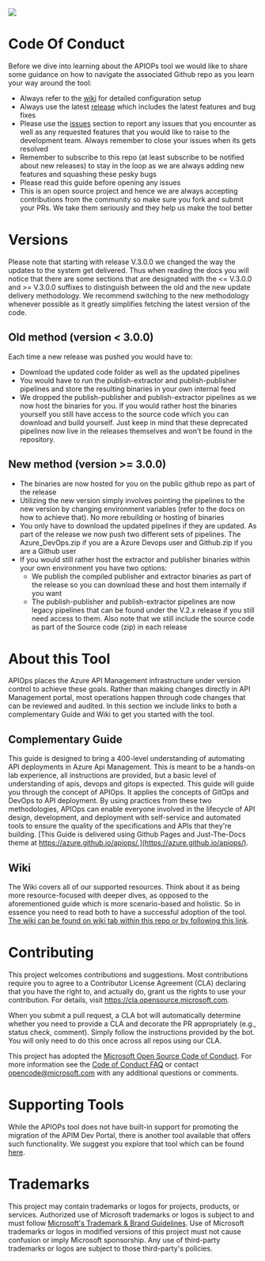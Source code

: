 <img src="assets/images/apim-logo-transparent.png">

#  Code Of Conduct

Before we dive into learning about the APIOPs tool we would like to share some guidance on how to navigate the associated Github repo as you learn your way around the tool:
- Always refer to the [wiki](https://github.com/Azure/apiops/wiki) for detailed configuration setup
- Always use the latest [release](https://github.com/Azure/apiops/releases) which includes the latest features and bug fixes
- Please use the [issues](https://github.com/Azure/apiops/issues) section to report any issues that you encounter as well as any requested features that you would like to raise to the development team. Always remember to close your issues when its gets resolved 
- Remember to subscribe to this repo (at least subscribe to be notified about new releases) to stay in the loop as we are always adding new features and squashing these pesky bugs
- Please read this guide before opening any issues
- This is an open source project and hence we are always accepting contributions from the community so make sure you fork and submit your PRs. We take them seriously and they help us make the tool better

#  Versions
Please note that starting with release V.3.0.0 we changed the way the updates to the system get delivered. Thus when reading the docs you will notice that there are some sections that are designated with the <= V.3.0.0 and >= V.3.0.0 suffixes to distinguish between the old and the new update delivery methodology. We recommend switching to the new methodology whenever possible as it greatly simplifies fetching the latest version of the code. 

## Old method (version < 3.0.0)

Each time a new release was pushed you would have to:
- Download the updated code folder as well as the updated pipelines
- You would have to run the publish-extractor and publish-publisher pipelines and store the resulting binaries in your own internal feed
- We dropped the publish-publisher and publish-extractor pipelines as we now host the binaries for you. If you would rather host the binaries yourself you still have access to the source code which you can download and build yourself. Just keep in mind that these deprecated pipelines now live in the releases themselves and won't be found in the repository.

## New method (version >= 3.0.0)

- The binaries are now hosted for you on the public github repo as part of the release
- Utilizing the new version simply involves pointing the pipelines to the new version by changing environment variables (refer to the docs on how to achieve that). No more rebuilding or hosting of binaries
- You only have to download the updated pipelines if they are updated. As part of the release we now push two different sets of pipelines. The Azure_DevOps.zip if you are a Azure Devops user and Github.zip if you are a Github user
- If you would still rather host the extractor and publisher binaries within your own environment you have two options:
    - We publish the compiled publisher and extractor binaries as part of the release so you can download these and host them internally if you want
    - The publish-publisher and publish-extractor pipelines are now legacy pipelines that can be found under the V.2.x release if you still need access to them. Also note that we still include the source code as part of the Source code (zip) in each release

#  About this Tool

APIOps places the Azure API Management infrastructure under version control to achieve these goals. Rather than making changes directly in API Management portal, most operations happen through code changes that can be reviewed and audited. In this section we include links to both a complementary Guide and Wiki to get you started with the tool.

## Complementary Guide

This guide is designed to bring a 400-level understanding of automating API deployments in Azure Api Management. This is meant to be a hands-on lab experience, all instructions are provided, but a basic level of understanding of apis, devops and gitops is expected.
This guide will guide you through the concept of APIOps. It applies the concepts of GitOps and DevOps to API deployment. By using practices from these two methodologies, APIOps can enable everyone involved in the lifecycle of API design, development, and deployment with self-service and automated tools to ensure the quality of the specifications and APIs that they're building.
[This Guide is delivered using Github Pages and Just-The-Docs theme at https://azure.github.io/apiops/.](https://azure.github.io/apiops/).

## Wiki
The Wiki covers all of our supported resources. Think about it as being more resource-focused with deeper dives, as opposed to the aforementioned guide which is more scenario-based and holistic. So in essence you need to read both to have a successful adoption of the tool. [The wiki can be found on wiki tab within this repo or by following this link](https://github.com/Azure/apiops/wiki).

# Contributing

This project welcomes contributions and suggestions.  Most contributions require you to agree to a
Contributor License Agreement (CLA) declaring that you have the right to, and actually do, grant us
the rights to use your contribution. For details, visit https://cla.opensource.microsoft.com.

When you submit a pull request, a CLA bot will automatically determine whether you need to provide
a CLA and decorate the PR appropriately (e.g., status check, comment). Simply follow the instructions
provided by the bot. You will only need to do this once across all repos using our CLA.

This project has adopted the [Microsoft Open Source Code of Conduct](https://opensource.microsoft.com/codeofconduct/).
For more information see the [Code of Conduct FAQ](https://opensource.microsoft.com/codeofconduct/faq/) or
contact [opencode@microsoft.com](mailto:opencode@microsoft.com) with any additional questions or comments.

# Supporting Tools
While the APIOPs tool does not have built-in support for promoting the migration of the APIM Dev Portal, there is another tool available that offers such functionality. We suggest you explore that tool which can be found [here](https://github.com/seenu433/apim-dev-portal-migration).

# Trademarks

This project may contain trademarks or logos for projects, products, or services. Authorized use of Microsoft 
trademarks or logos is subject to and must follow 
[Microsoft's Trademark & Brand Guidelines](https://www.microsoft.com/en-us/legal/intellectualproperty/trademarks/usage/general).
Use of Microsoft trademarks or logos in modified versions of this project must not cause confusion or imply Microsoft sponsorship.
Any use of third-party trademarks or logos are subject to those third-party's policies.
